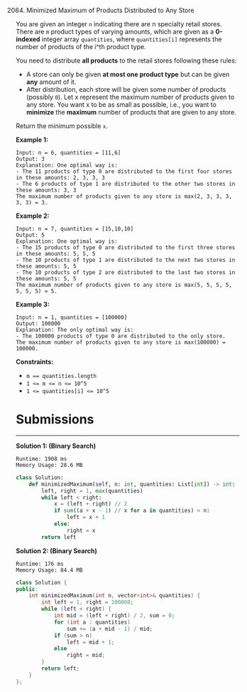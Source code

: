 2064. Minimized Maximum of Products Distributed to Any Store

You are given an integer `n` indicating there are n specialty retail stores. There are `m` product types of varying amounts, which are given as a **0-indexed** integer array `quantities`, where `quantities[i]` represents the number of products of the i^th product type.

You need to distribute **all products** to the retail stores following these rules:

* A store can only be given **at most one product type** but can be given **any** amount of it.
* After distribution, each store will be given some number of products (possibly `0`). Let x represent the maximum number of products given to any store. You want x to be as small as possible, i.e., you want to **minimize** the **maximum** number of products that are given to any store.

Return the minimum possible `x`.

 

**Example 1:**
```
Input: n = 6, quantities = [11,6]
Output: 3
Explanation: One optimal way is:
- The 11 products of type 0 are distributed to the first four stores in these amounts: 2, 3, 3, 3
- The 6 products of type 1 are distributed to the other two stores in these amounts: 3, 3
The maximum number of products given to any store is max(2, 3, 3, 3, 3, 3) = 3.
```

**Example 2:**
```
Input: n = 7, quantities = [15,10,10]
Output: 5
Explanation: One optimal way is:
- The 15 products of type 0 are distributed to the first three stores in these amounts: 5, 5, 5
- The 10 products of type 1 are distributed to the next two stores in these amounts: 5, 5
- The 10 products of type 2 are distributed to the last two stores in these amounts: 5, 5
The maximum number of products given to any store is max(5, 5, 5, 5, 5, 5, 5) = 5.
```

**Example 3:**
```
Input: n = 1, quantities = [100000]
Output: 100000
Explanation: The only optimal way is:
- The 100000 products of type 0 are distributed to the only store.
The maximum number of products given to any store is max(100000) = 100000.
```

**Constraints:**

* `m == quantities.length`
* `1 <= m <= n <= 10^5`
* `1 <= quantities[i] <= 10^5`

# Submissions
---
**Solution 1: (Binary Search)**
```
Runtime: 1908 ms
Memory Usage: 28.6 MB
```
```python
class Solution:
    def minimizedMaximum(self, n: int, quantities: List[int]) -> int:
        left, right = 1, max(quantities)
        while left < right:
            x = (left + right) // 2
            if sum((a + x - 1) // x for a in quantities) > n:
                left = x + 1
            else:
                right = x
        return left
```

**Solution 2: (Binary Search)**
```
Runtime: 176 ms
Memory Usage: 84.4 MB
```
```c++
class Solution {
public:
    int minimizedMaximum(int n, vector<int>& quantities) {
        int left = 1, right = 100000;
        while (left < right) {
            int mid = (left + right) / 2, sum = 0;
            for (int a : quantities)
                sum += (a + mid - 1) / mid;
            if (sum > n)
                left = mid + 1;
            else
                right = mid;
        }
        return left;
    }
};
```
